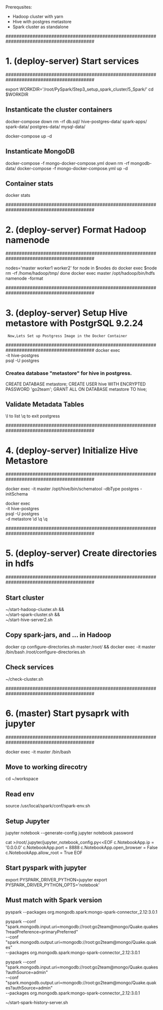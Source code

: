 Prerequsites:
- Hadoop cluster with yarn
- Hive with postgres metastore
- Spark cluster as standalone

#########################################################################################
# 1. (deploy-server) Start services
#########################################################################################

export WORKDIR='/root/PySpark/Step3_setup_spark_cluster/5_Spark/'
cd $WORKDIR

## Instanticate the cluster containers
docker-compose down
rm -rf db.sql/ hive-postgres-data/ spark-apps/ spark-data/ postgres-data/ mysql-data/

docker-compose up -d

## Instanticate MongoDB
docker-compose -f mongo-docker-compose.yml down
rm -rf mongodb-data/
docker-compose -f mongo-docker-compose.yml up -d

## Container stats
docker stats

#########################################################################################
# 2. (deploy-server) Format Hadoop namenode
#########################################################################################

nodes='master worker1 worker2'
for node in $nodes
do
    docker exec $node rm -rf /home/hadoop/tmp/
done
docker exec master /opt/hadoop/bin/hdfs namenode -format


#########################################################################################
# 3. (deploy-server) Setup Hive metastore with PostgrSQL 9.2.24
     Now,Lets Set up Postgress Image in the Docker Container
#########################################################################################
docker exec \
    -it hive-postgres \
    psql -U postgres
	
### Createa database "metastore" for hive in postgress.
CREATE DATABASE metastore;
CREATE USER hive WITH ENCRYPTED PASSWORD 'go2team';
GRANT ALL ON DATABASE metastore TO hive;	

## Validate Metadata Tables
\l to list
\q to exit postgress


#########################################################################################
# 4. (deploy-server) Initialize Hive Metastore
#########################################################################################

docker exec -it master /opt/hive/bin/schematool -dbType postgres -initSchema

docker exec \
    -it hive-postgres \
    psql -U postgres \
    -d metastore
\d
\q
\q


#########################################################################################
# 5. (deploy-server) Create directories in hdfs 
#########################################################################################

## Start cluster
~/start-hadoop-cluster.sh && \
~/start-spark-cluster.sh && \
~/start-hive-server2.sh

## Copy spark-jars, and ... in Hadoop
docker cp configure-directories.sh master:/root/ &&
docker exec -it master /bin/bash /root/configure-directories.sh

## Check services
~/check-cluster.sh

#########################################################################################
# 6. (master) Start pysaprk with jupyter
#########################################################################################

docker exec -it master /bin/bash

## Move to working direcotry
cd ~/workspace

## Read env
source /usr/local/spark/conf/spark-env.sh

## Setup Jupyter
jupyter notebook --generate-config
jupyter notebook password

cat >/root/.jupyter/jupyter_notebook_config.py<<EOF
c.NotebookApp.ip = '0.0.0.0'
c.NotebookApp.port = 8888
c.NotebookApp.open_browser = False
c.NotebookApp.allow_root = True
EOF

## Start pyspark with jupyter

export PYSPARK_DRIVER_PYTHON=jupyter
export PYSPARK_DRIVER_PYTHON_OPTS='notebook'

## Must match with Spark version
pyspark --packages org.mongodb.spark:mongo-spark-connector_2.12:3.0.1

pyspark --conf "spark.mongodb.input.uri=mongodb://root:go2team@mongo/Quake.quakes?readPreference=primaryPreferred"  \
        --conf "spark.mongodb.output.uri=mongodb://root:go2team@mongo/Quake.quakes" \
        --packages org.mongodb.spark:mongo-spark-connector_2.12:3.0.1

pyspark --conf "spark.mongodb.input.uri=mongodb://root:go2team@mongo/Quake.quakes?authSource=admin" \
        --conf "spark.mongodb.output.uri=mongodb://root:go2team@mongo/Quake.quakes?authSource=admin" \
        --packages org.mongodb.spark:mongo-spark-connector_2.12:3.0.1


~/start-spark-history-server.sh